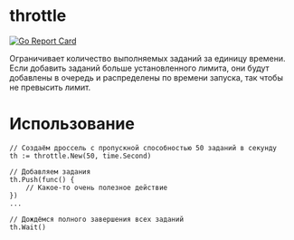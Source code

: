 # throttle


[![Go Report Card](https://goreportcard.com/badge/github.com/PavelVershinin/throttle)](https://goreportcard.com/report/github.com/PavelVershinin/throttle)

Ограничивает количество выполняемых заданий за единицу времени. Если добавить заданий больше установленного лимита, они будут добавлены в очередь и распределены по времени запуска, так чтобы не превысить лимит.

# Использование
```
// Создаём дроссель с пропускной способностью 50 заданий в секунду
th := throttle.New(50, time.Second)

// Добавляем задания
th.Push(func() {
    // Какое-то очень полезное действие
})
...

// Дождёмся полного завершения всех заданий
th.Wait()
```